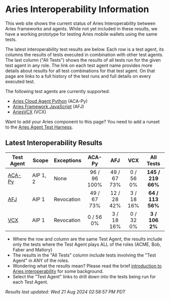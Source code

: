 # Aries Interoperability Information


This web site shows the current status of Aries Interoperability between Aries frameworks and agents. While
not yet included in these results, we have a working prototype for testing Aries mobile wallets using the
same tests.

The latest interoperability test results are below. Each row is a test agent, its columns
the results of tests executed in combination with other test agents.
The last column ("All Tests") shows the results of all tests run for the given test agent in any role. The link on each test
agent name provides more details about results for all test combinations for that test agent. On
that page are links to a full history of the test runs and full details on every executed test. 

The following test agents are currently supported:

- [Aries Cloud Agent Python](https://github.com/hyperledger/aries-cloudagent-python) (ACA-Py)
- [Aries Framework JavaScript](https://github.com/hyperledger/aries-framework-javascript) (AFJ)
- [AriesVCX](https://github.com/hyperledger/aries-vcx) (VCX)

Want to add your Aries component to this page? You need to add a runset to the
[Aries Agent Test Harness](https://github.com/hyperledger/aries-agent-test-harness).

## Latest Interoperability Results

| Test Agent | Scope | Exceptions | ACA-Py | AFJ | VCX | **All Tests** |
| ----- | ----- | ----- | :----: | :----: | :----: | :----: |
| [ACA-Py](acapy.md)| AIP 1, 2 | None | 96 / 96<br>100% | 49 / 67<br>73% | 0 / 56<br>0% | **145 / 219<br>66%** |
| [AFJ](javascript.md)| AIP 1 | Revocation | 49 / 67<br>73% | 12 / 28<br>42% | 3 / 18<br>16% | **64 / 113<br>56%** |
| [VCX](aries-vcx.md)| AIP 1 | Revocation | 0 / 56<br>0% | 3 / 18<br>16% | 0 / 32<br>0% | **3 / 106<br>2%** |

- Where the row and column are the same Test Agent, the results include only the tests where the Test Agent plays ALL of the roles (ACME, Bob, Faber and Mallory)
- The results in the "All Tests" column include tests involving the "Test Agent" in ANY of the roles.
- Wondering what the results mean? Please read the brief [introduction to Aries interoperability](aries-interop-intro.md) for some background.
- Select the "Test Agent" links to drill down into the tests being run for each Test Agent.


*Results last updated: Wed 21 Aug 2024 02:58:57 PM PDT*


